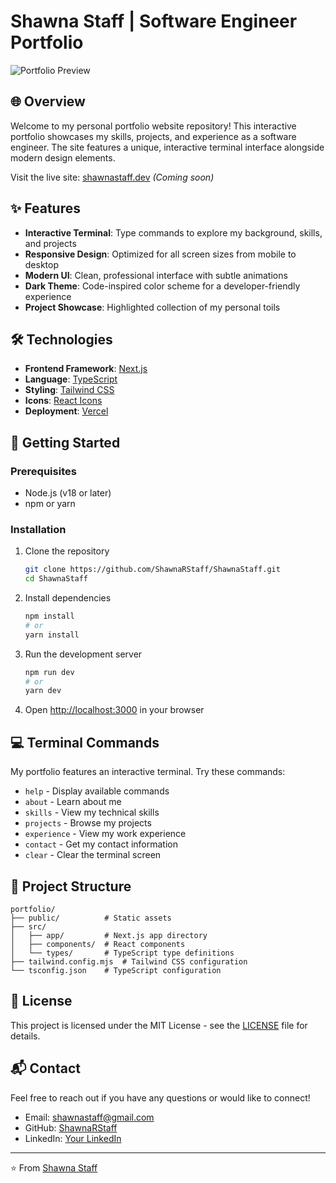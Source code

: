 # Shawna Staff | Software Engineer Portfolio

![Portfolio Preview](https://via.placeholder.com/800x400?text=Portfolio+Preview)

## 🌐 Overview

Welcome to my personal portfolio website repository! This interactive portfolio showcases my skills, projects, and experience as a software engineer. The site features a unique, interactive terminal interface alongside modern design elements.

Visit the live site: [shawnastaff.dev](#) *(Coming soon)*

## ✨ Features

- **Interactive Terminal**: Type commands to explore my background, skills, and projects
- **Responsive Design**: Optimized for all screen sizes from mobile to desktop
- **Modern UI**: Clean, professional interface with subtle animations
- **Dark Theme**: Code-inspired color scheme for a developer-friendly experience
- **Project Showcase**: Highlighted collection of my personal toils

## 🛠️ Technologies

- **Frontend Framework**: [Next.js](https://nextjs.org/)
- **Language**: [TypeScript](https://www.typescriptlang.org/)
- **Styling**: [Tailwind CSS](https://tailwindcss.com/)
- **Icons**: [React Icons](https://react-icons.github.io/react-icons/)
- **Deployment**: [Vercel](https://vercel.com/)

## 🚀 Getting Started

### Prerequisites

- Node.js (v18 or later)
- npm or yarn

### Installation

1. Clone the repository
   ```bash
   git clone https://github.com/ShawnaRStaff/ShawnaStaff.git
   cd ShawnaStaff
   ```

2. Install dependencies
   ```bash
   npm install
   # or
   yarn install
   ```

3. Run the development server
   ```bash
   npm run dev
   # or
   yarn dev
   ```

4. Open [http://localhost:3000](http://localhost:3000) in your browser

## 💻 Terminal Commands

My portfolio features an interactive terminal. Try these commands:

- `help` - Display available commands
- `about` - Learn about me
- `skills` - View my technical skills
- `projects` - Browse my projects
- `experience` - View my work experience
- `contact` - Get my contact information
- `clear` - Clear the terminal screen

## 📁 Project Structure

```
portfolio/
├── public/          # Static assets
├── src/
│   ├── app/         # Next.js app directory
│   ├── components/  # React components
│   └── types/       # TypeScript type definitions
├── tailwind.config.mjs  # Tailwind CSS configuration
└── tsconfig.json    # TypeScript configuration
```

## 📝 License

This project is licensed under the MIT License - see the [LICENSE](LICENSE) file for details.

## 📬 Contact

Feel free to reach out if you have any questions or would like to connect!

- Email: shawnastaff@gmail.com
- GitHub: [ShawnaRStaff](https://github.com/ShawnaRStaff)
- LinkedIn: [Your LinkedIn](https://www.linkedin.com/in/shawnastaff/)

---

⭐️ From [Shawna Staff](https://github.com/ShawnaRStaff)
